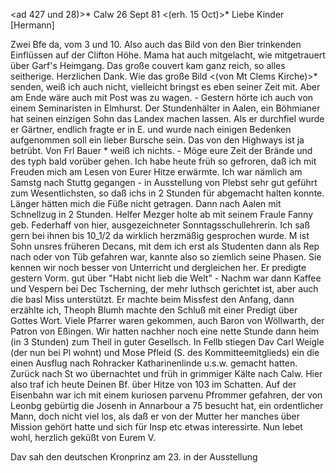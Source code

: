 <ad 427 und 28)>* Calw 26 Sept 81
 <(erh. 15 Oct)>*
Liebe Kinder [Hermann]

Zwei Bfe da, vom 3 und 10. Also auch das Bild von den Bier trinkenden Einflüssen auf der Clifton Höhe. Mama hat auch mitgelacht, wie mitgetrauert über Garf's Heimgang. Das große couvert kam ganz reich, so alles seitherige. Herzlichen Dank. Wie das große Bild <(von Mt Clems Kirche)>* senden, weiß ich auch nicht, vielleicht bringst es eben seiner Zeit mit. Aber am Ende wäre auch mit Post was zu wagen. - Gestern hörte ich auch von einem Seminaristen in Elmhurst. Der Stundenhälter in Aalen, ein Böhmianer hat seinen einzigen Sohn das Landex machen lassen. Als er durchfiel wurde er Gärtner, endlich fragte er in E. und wurde nach einigen Bedenken aufgenommen soll ein lieber Bursche sein. Das von den Highways ist ja betrübt. Von Frl Bauer <in Cincinnati>* weiß ich nichts. - Möge eure Zeit der Brände und des typh bald vorüber gehen. Ich habe heute früh so gefroren, daß ich mit Freuden mich am Lesen von Eurer Hitze erwärmte. Ich war nämlich am Samstg nach Stuttg gegangen - in Ausstellung von Plebst sehr gut geführt zum Wesentlichsten, so daß ichs in 2 Stunden für abgemacht halten konnte. Länger hätten mich die Füße nicht getragen. Dann nach Aalen mit Schnellzug in 2 Stunden. Helfer Mezger holte ab mit seinem Fraule Fanny geb. Federhaff von hier, ausgezeichneter Sonntagsschullehrerin. Ich saß gern bei ihnen bis 10_1/2 da wirklich herzmäßig gesprochen wurde. M ist Sohn unsres früheren Decans, mit dem ich erst als Studenten dann als Rep nach oder von Tüb gefahren war, kannte also so ziemlich seine Phasen. Sie kennen wir noch besser von Unterricht und dergleichen her. Er predigte gestern Vorm. gut über "Habt nicht lieb die Welt" - Nachm war dann Kaffee und Vespern bei Dec Tscherning, der mehr luthsch gerichtet ist, aber auch die basl Miss unterstützt. Er machte beim Missfest den Anfang, dann erzählte ich, Theoph Blumh machte den Schluß mit einer Predigt über Gottes Wort. Viele Pfarrer waren gekommen, auch Baron von Wöllwarth, der Patron von Eßingen. Wir hatten nachher noch eine nette Stunde dann heim (in 3 Stunden) zum Theil in guter Gesellsch. In Fellb stiegen Dav Carl Weigle (der nun bei Pl wohnt) und Mose Pfleid (S. des Kommitteemitglieds) ein die einen Ausflug nach Rohracker Katharinenlinde u.s.w. gemacht hatten. Zurück nach St wo übernachtet und früh in grimmiger Kälte nach Calw. Hier also traf ich heute Deinen Bf. über Hitze von 103 im Schatten. Auf der Eisenbahn war ich mit einem kuriosen parvenu Pfrommer gefahren, der von Leonbg gebürtig die Josenh in Annarbour a 75 besucht hat, ein ordentlicher Mann, doch nicht viel los, als daß er von der Mutter her manches über Mission gehört hatte und sich für Insp etc etwas interessirte. Nun lebet wohl, herzlich geküßt von
 Eurem V.

Dav sah den deutschen Kronprinz am 23. in der Ausstellung
